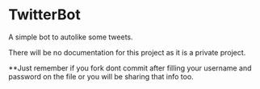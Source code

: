 # TwitterBot
A simple bot to autolike some tweets. 

There will be no documentation for this project as it is a private project.

**Just remember if you fork dont commit after filling your username and password on the file or you will be sharing that info too.
